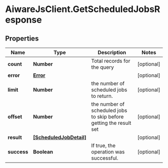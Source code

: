 # AiwareJsClient.GetScheduledJobsResponse

## Properties

Name | Type | Description | Notes
------------ | ------------- | ------------- | -------------
**count** | **Number** | Total records for the query | [optional] 
**error** | [**Error**](Error.md) |  | [optional] 
**limit** | **Number** | the number of scheduled jobs to return. | [optional] 
**offset** | **Number** | the number of scheduled jobs to skip before getting the result set | [optional] 
**result** | [**[ScheduledJobDetail]**](ScheduledJobDetail.md) |  | [optional] 
**success** | **Boolean** | If true, the operation was successful. | [optional] 


